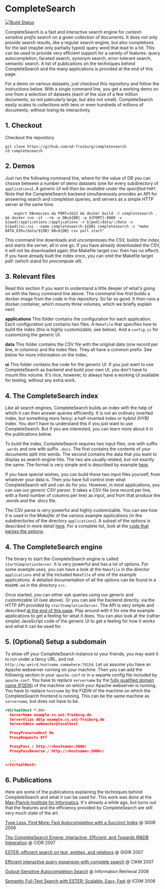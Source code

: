 # CompleteSearch

[![Build
Status](https://travis-ci.com/ad-freiburg/completesearch.svg?branch=master)](https://travis-ci.com/ad-freiburg/completesearch)

CompleteSearch is a fast and interactive search engine for *context-sensitive prefix search* on a given collection of documents.
It does not only provide search results, like a regular search engine,
but also completions for the last (maybe only partially typed) query word that lead to a hit.
This can be used to provide very efficient support for a variety of features:
query autocompletion, faceted search, synonym search, error-tolerant search, semantic search.
A list of publications on the techniques behind CompleteSearch and the many applications is provided at the end of this page.

For a demo on various datasets, just checkout this repository and follow the instructions below.
With a single command line, you get a working demo on one from a selection of datasets
(each of the size of a few million documents, so not paticularly large, but also not small).
CompleteSearch easily scales to collections with tens or even hundreds of millions of documents,
without losing its interactivity.

## 1. Checkout

Checkout the repository

    git clone https://github.com/ad-freiburg/completesearch
    cd completesearch

## 2. Demos

Just run the following command line, where for the value of DB you can choose
between a number of demo datasets (one for every subdirectory of `applications`).
*A generic UI will then be available under the specified `PORT`*.
Note that the CompleteSearch backend simultaneously provides an API for answering search and completion queries,
and servers as a simple HTTP server at the same time.

        export DB=movies && PORT=1622 && docker build -t completesearch . && docker run -it --rm -e DB=${DB} -p ${PORT}:8080 -v $(pwd)/applications:/applications -v $(pwd)/data/:/data -v $(pwd)/ui:/ui --name completesearch.${DB} completesearch -c "make DATA_DIR=/data/${DB} DB=${DB} csv pall start"

This command line downloads and uncompresses the CSV, builds the index, and starts the server, all in one go.
If you have already downloaded the CSV, it will not be downloaded again (the Makefile target *csv:* then has no effect).
If you have already built the index once, you can omit the Makefile target *pall:* (which stand for *precompute all*).

## 3. Relevant files

Read this section if you want to understand a little deeper of what's going on with the fancy command line above.
The command line first builds a docker image from the code in this repository.
So far so good.
It then runs a docker container, which mounts three volumes, which we briefly explain next:

**applications** This folder contains the configuration for each application.
Each configuration just contains two files.
A `Makefile` that specifies how to build the index (this is highly customizable, see below).
And a `config.js` for customizing the generic UI.

**data** This folder contains the CSV file with the original data (one record per line, in columns) and the index files.
They all have a common prefix. See below for more information on the index.

**ui** This folder contains the code for the generic UI.
If you just want to use CompleteSearch as backend and build your own UI,
you don't have to mount this volume.
It's nice, however, to always have a working UI available for testing, without any extra work.

## 4. The CompleteSearch index

Like all search engines, CompleteSearch builds an index with the help of which it can then answer queries efficiently.
It is not an ordinary inverted index, but something more fancy: a half-inverted index or *hybird (HYB)* index.
You don't have to understand this if you just want to use CompleteSearch.
But if you are interested, you can learn more about it in the publications below.

To build the index, CompleteSearch requires two input files, one with suffix `.words` and one with suffix `.docs`.
The first contains the contents of your documents split into words.
The second contains the data that you want to display as search engine hits.
The two are usually related, but not exactly the same.
The format is very simple and is described by example [here](https://ad-wiki.informatik.uni-freiburg.de/completesearch/QuickIntro).

If you have special wishes, you can build these two input files yourself, from whatever your data is.
Then you have full control over what CompleteSearch will and can do for you.
However, in most applications, you can use our *generic CSV parser*.
It takes a CSV file (one record per line, with a fixed number of columns per line) as input,
and from that produce the *.words* and the *.docs* file.

The CSV parse is very powerful and highly customizable.
You can see how it is used in the *Makefile* of the various example applications
(in the subdirectories of the directory `applications`).
A subset of the options is described in more detail [here](https://ad-wiki.informatik.uni-freiburg.de/completesearch/CsvParser).
For a complete list, look at the [code that parses the options](https://github.com/ad-freiburg/completesearch/blob/master/src/parser/CsvParserOptions.cpp).

## 4. The CompleteSearch engine

The binary to start the CompleteSearch engine is called `startCompletionServer`.
It is very powerful and has a lot of options.
For some example uses, you can have a look at the `Makefile` in the director
`applications` and at the included `Makefile` of one of the example applications.
A detailed documentation of all the options can be found in a `README.md` in the directory `src`.

Once started, you can either ask queries using our generic and customizable UI (see above).
Or you can ask the backend directly, via the HTTP API provided by `startCompletionServer`.
The API is very simple and described [at the end of this page](https://ad-wiki.informatik.uni-freiburg.de/completesearch/QuickIntro).
Play around with it for one the example applications to get a feeling for what it does.
You can also look at the (rather simple) JavaScript code of the generic UI
to get a feeling for how it works and what it can be used for.

## 5. (Optional) Setup a subdomain

To show off your CompleteSearch instance to your friends, you may want it to run
under a fancy URL, and not `http://my.weird.hostname.somewhere:76154`.
Let us assume you have an Apache webserver running on your machine.
Then you can add the following section in your `apache.conf` or in a separte
config file included by `apache.conf`.
You have to replace `servername` by the
[fully qualified domain name (FQDN)](https://en.wikipedia.org/wiki/Fully_qualified_domain_name) of the
machine on which your Apache webserver is running.
You have to replace `hostname` by the FQDN of the machine on which the CompleteSearch frontend is running.
This can be the same machine as `servername`, but does not have to be.

```xml
<VirtualHost *:80>
  ServerName example.cs.uni-freiburg.de
  ServerAlias dblp example.cs.uni-freiburg.de
  ServerAdmin webmaster@localhost

  ProxyPreserveHost On
  ProxyRequests Off

  ProxyPass / http://<hostname>:5000/
  ProxyPassReverse / http://<hostname>:5000>/

  ...
</VirtualHost>
```

## 6. Publications

Here are some of the publications explaining the techniques behind CompleteSearch and what it can be used for.
This work was done at the [Max-Planck-Institute for Informatics](https://www.mpi-inf.mpg.de/departments/algorithms-complexity).
It's already a while ago, but turns out that the features and the efficiency
provided by CompleteSearch are still very much state of the art.

[Type Less, Find More: Fast Autocompletion with a Succinct Index](https://www.researchgate.net/publication/47841931_Type_Less_Find_More_Fast_Autocompletion_Search_with_a_Succinct_Index) @ SIGIR 2006

[The CompleteSearch Engine: Interactive, Efficient, and Towards IR&DB Integration](http://cidrdb.org/cidr2007/papers/cidr07p09.pdf) @ CIDR 2007

[ESTER: efficient search on text, entities, and relations](http://researchgate.net/publication/47842303_ESTER_efficient_search_on_Text_Entities_and_Relations) @ SIGIR 2007

[Efficient interactive query expansion with complete search](https://dl.acm.org/doi/10.1145/1321440.1321560) @ CIKM 2007

[Output-Sensitive Autocompletion Search](https://link.springer.com/article/10.1007/s10791-008-9048-x) @ Information Retrieval 2008

[Semantic Full-Text Search with ESTER: Scalable, Easy, Fast](https://www.suchanek.name/work/publications/icdm2008.pdf) @ ICDM 2008 
